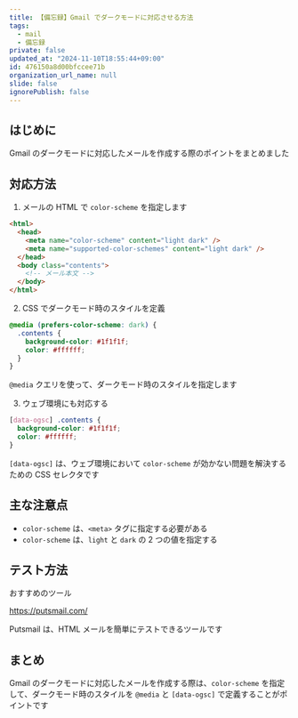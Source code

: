 ```yaml
---
title: 【備忘録】Gmail でダークモードに対応させる方法
tags:
  - mail
  - 備忘録
private: false
updated_at: "2024-11-10T18:55:44+09:00"
id: 476150a8d00bfccee71b
organization_url_name: null
slide: false
ignorePublish: false
---
```


## はじめに

Gmail のダークモードに対応したメールを作成する際のポイントをまとめました

## 対応方法

1. メールの HTML で `color-scheme` を指定します

```html
<html>
  <head>
    <meta name="color-scheme" content="light dark" />
    <meta name="supported-color-schemes" content="light dark" />
  </head>
  <body class="contents">
    <!-- メール本文 -->
  </body>
</html>
```

2. CSS でダークモード時のスタイルを定義

```css
@media (prefers-color-scheme: dark) {
  .contents {
    background-color: #1f1f1f;
    color: #ffffff;
  }
}
```

`@media` クエリを使って、ダークモード時のスタイルを指定します

3. ウェブ環境にも対応する

```css
[data-ogsc] .contents {
  background-color: #1f1f1f;
  color: #ffffff;
}
```

`[data-ogsc]` は、ウェブ環境において
`color-scheme` が効かない問題を解決するための CSS セレクタです

## 主な注意点

- `color-scheme` は、`<meta>` タグに指定する必要がある
- `color-scheme` は、`light` と `dark` の 2 つの値を指定する

## テスト方法

おすすめのツール

https://putsmail.com/

Putsmail は、HTML メールを簡単にテストできるツールです

## まとめ

Gmail のダークモードに対応したメールを作成する際は、`color-scheme` を指定して、ダークモード時のスタイルを `@media` と `[data-ogsc]` で定義することがポイントです
